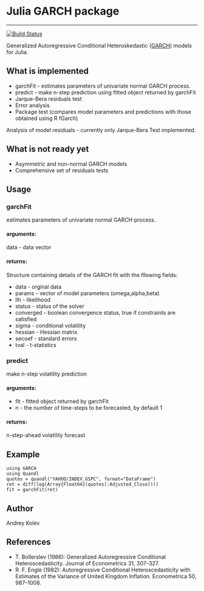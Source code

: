 # Julia GARCH package
***
[![Build Status](https://travis-ci.org/AndreyKolev/GARCH.jl.svg?branch=master)](https://travis-ci.org/AndreyKolev/GARCH.jl)

Generalized Autoregressive Conditional Heteroskedastic ([GARCH](http://en.wikipedia.org/wiki/Autoregressive_conditional_heteroskedasticity)) models for Julia.

## What is implemented

* garchFit - estimates parameters of univariate normal GARCH process.
* predict - make n-step prediction using fitted object returned by garchFit
* Jarque-Bera residuals test 
* Error analysis
* Package test (compares model parameters and predictions with those obtained using R fGarch)

Analysis of model residuals - currently only Jarque-Bera Test implemented.

## What is not ready yet

* Asymmetric and non-normal GARCH models
* Comprehensive set of residuals tests

## Usage
### garchFit
estimates parameters of univariate normal GARCH process.
#### arguments:
data - data vector
#### returns:
Structure containing details of the GARCH fit with the fllowing fields:

* data - orginal data  
* params - vector of model parameters (omega,alpha,beta)  
* llh - likelihood  
* status - status of the solver  
* converged - boolean convergence status, true if constraints are satisfied  
* sigma - conditional volatility  
* hessian - Hessian matrix
* secoef - standard errors
* tval - t-statistics
  
### predict
make n-step volatility prediction  

#### arguments:
* fit - fitted object returned by garchFit
* n - the number of time-steps to be forecasted, by default 1  

#### returns:
n-step-ahead volatility forecast

## Example

    using GARCH
    using Quandl
    quotes = quandl("YAHOO/INDEX_GSPC", format="DataFrame")
    ret = diff(log(Array{Float64}(quotes[:Adjusted_Close])))
    fit = garchFit(ret)
    
## Author
Andrey Kolev

## References
* T. Bollerslev (1986): Generalized Autoregressive Conditional Heteroscedasticity. Journal of Econometrics 31, 307–327.
* R. F. Engle (1982): Autoregressive Conditional Heteroscedasticity with Estimates of the Variance of United Kingdom Inflation. Econometrica 50, 987–1008.
